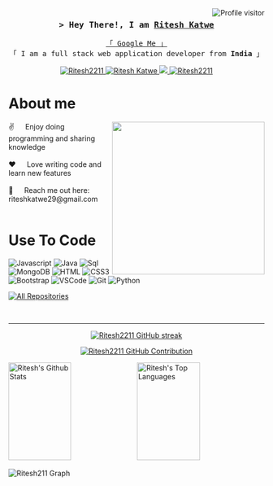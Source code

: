 
<a href="https://komarev.com/ghpvc/?username=Ritesh2211">
  <img align="right" src="https://komarev.com/ghpvc/?username=Ritesh2211&label=Visitors&color=0e75b6&style=flat" alt="Profile visitor" />
</a>
<!-- Intro  -->
<h3 align="center">
        <samp>&gt; Hey There!, I am
                <b><a target="_blank" href="">Ritesh Katwe</a></b>
        </samp>
</h3>
<p align="center"> 
  <samp>
    <a href="https://www.google.com/search?q=Ritesh+Katwe">「 Google Me 」</a>
    <br>
    「 I am a full stack web application developer from <b>India</b> 」
    <br>
  </samp>
</p>

<p align="center">
 <a href="https://ritesh2211.github.io/Ritesh-ka-Portfolio/" target="blank">
  <img src="https://img.shields.io/badge/Website-DC143C?style=for-the-badge&logo=medium&logoColor=white" alt="Ritesh2211" />
 </a>
 <a href="https://www.linkedin.com/in/ritesh-katwe/" target="_blank">
  <img src="https://img.shields.io/badge/LinkedIn-0077B5?style=for-the-badge&logo=linkedin&logoColor=white" alt="Ritesh Katwe"/>
 </a>
 <!-- <a href="" target="_blank">
  <img src="https://img.shields.io/badge/dev.to-0A0A0A?style=for-the-badge&logo=dev.to&logoColor=white"" />
 </a> -->
 <a href="https://twitter.com/RiteshKatwe" target="_blank">
  <img src="https://img.shields.io/badge/Twitter-1DA1F2?style=for-the-badge&logo=twitter&logoColor=white" />
 </a>
 <a href="https://www.instagram.com/rittesshhhh/" target="_blank">
  <img src="https://img.shields.io/badge/Instagram-fe4164?style=for-the-badge&logo=instagram&logoColor=white" alt="Ritesh2211" />
 </a> 
</p>
<!-- About Section -->

 # About me
 <p>
 <img align="right" width="300" src="" alt="" />
 ✌️ &emsp; Enjoy doing programming and sharing knowledge <br/><br/>
 ❤️ &emsp; Love writing code and learn new features<br/><br/>
 📧 &emsp; Reach me out here: riteshkatwe29@gmail.com<br/><br/>
 </p>

# Use To Code
![Javascript](https://img.shields.io/badge/Javascript-F0DB4F?style=for-the-badge&labelColor=black&logo=javascript&logoColor=F0DB4F)
![Java](https://img.shields.io/badge/Java-ED8B00?style=for-the-badge&logo=openjdk&logoColor=white)
![Sql](https://img.shields.io/badge/MySQL-00000F?style=for-the-badge&logo=mysql&logoColor=white)
![MongoDB](https://img.shields.io/badge/MongoDB-4EA94B?style=for-the-badge&logo=mongodb&logoColor=white)
![HTML](https://img.shields.io/badge/HTML5-E34F26?style=for-the-badge&logo=html5&logoColor=white)
![CSS3](https://img.shields.io/badge/CSS3-1572B6?style=for-the-badge&logo=css3&logoColor=white)
![Bootstrap](https://img.shields.io/badge/Bootstrap-563D7C?style=for-the-badge&logo=bootstrap&logoColor=white)
![VSCode](https://img.shields.io/badge/Visual_Studio-0078d7?style=for-the-badge&logo=visual%20studio&logoColor=white)
![Git](https://img.shields.io/badge/Git-F05032?style=for-the-badge&logo=git&logoColor=white)
![Python](https://img.shields.io/badge/Python-14354C?style=for-the-badge&logo=python&logoColor=white)
<!--![React](https://img.shields.io/badge/-React-61DBFB?style=for-the-badge&labelColor=black&logo=react&logoColor=61DBFB)
![React Native](https://img.shields.io/badge/React_Native-20232A?style=for-the-badge&logo=react&logoColor=61DAFB)
![Next.js](https://img.shields.io/badge/next.js-000000?style=for-the-badge&logo=nextdotjs&logoColor=white)
![Nodejs](https://img.shields.io/badge/Nodejs-3C873A?style=for-the-badge&labelColor=black&logo=node.js&logoColor=3C873A)
![Express.js](https://img.shields.io/badge/Express.js-000000?style=for-the-badge&logo=express&logoColor=white)-->
<!--![SASS Badge](https://img.shields.io/badge/Sass-CC6699?style=for-the-badge&logo=sass&logoColor=white)
![Ant-Design](https://img.shields.io/badge/AntDesign-0170FE?style=for-the-badge&logo=antdesign&logoColor=white)
![Tailwind](https://img.shields.io/badge/Tailwind_CSS-092749?style=for-the-badge&logo=tailwindcss&logoColor=06B6D4&labelColor=000000)-->
<!-- ![Strapi](https://img.shields.io/badge/strapi-2E7EEA?style=for-the-badge&logo=strapi&logoColor=white)
![Markdown](https://img.shields.io/badge/Markdown-000000?style=for-the-badge&logo=markdown&logoColor=white)
![Redux](https://img.shields.io/badge/Redux-593D88?style=for-the-badge&logo=redux&logoColor=white)
![React Query](https://img.shields.io/badge/-React_Query-FF4154?style=for-the-badge&logo=react%20query&logoColor=white)-->

<!--## Top Open Source -
[![iTasks](https://github-readme-stats.vercel.app/api/pin/?username=alsiam&repo=itasks&border_color=7F3FBF&bg_color=0D1117&title_color=C9D1D9&text_color=8B949E&icon_color=7F3FBF)](https://github.com/alsiam/itasks)
[![urFolio](https://github-readme-stats.vercel.app/api/pin/?username=alsiam&repo=urfolio&border_color=7F3FBF&bg_color=0D1117&title_color=C9D1D9&text_color=8B949E&icon_color=7F3FBF)](https://github.com/alsiam/urfolio)
[![Web Projects](https://github-readme-stats.vercel.app/api/pin/?username=alsiam&repo=web-projects&border_color=7F3FBF&bg_color=0D1117&title_color=C9D1D9&text_color=8B949E&icon_color=7F3FBF)](https://github.com/alsiam/web-projects)-->

<p align="left">
  <a href="https://github.com/Ritesh2211?tab=repositories" target="_blank"><img alt="All Repositories" title="All Repositories" src="https://img.shields.io/badge/-All%20Repos-2962FF?style=for-the-badge&logo=koding&logoColor=white"/></a>
</p>
<br/>
<hr/>
<p align="center">
  <a href="https://github.com/Ritesh2211">
    <img src="https://github-readme-streak-stats.herokuapp.com/?user=Ritesh2211&theme=radical&border=7F3FBF&background=0D1117" alt="Ritesh2211 GitHub streak"/>
  </a>
</p>

<p align="center">
  <a href="https://github.com/Ritesh2211">
    <img src="https://github-profile-summary-cards.vercel.app/api/cards/profile-details?username=Ritesh2211&theme=radical" alt="Ritesh2211 GitHub Contribution"/>
  </a>
</p>

<a> 
    <a href="https://github.com/Ritesh2211"><img alt="Ritesh's Github Stats" src="https://denvercoder1-github-readme-stats.vercel.app/api?username=Ritesh2211&show_icons=true&count_private=true&theme=react&border_color=7F3FBF&bg_color=0D1117&title_color=F85D7F&icon_color=F8D866" height="192px" width="49.5%"/></a>
  <a href="https://github.com/Ritesh2211"><img alt="Ritesh's Top Languages" src="https://denvercoder1-github-readme-stats.vercel.app/api/top-langs/?username=Ritesh2211&langs_count=8&layout=compact&theme=react&border_color=7F3FBF&bg_color=0D1117&title_color=F85D7F&icon_color=F8D866" height="192px" width="49.5%"/></a>
  <br/>
</a>


![Ritesh211 Graph](https://github-readme-activity-graph.vercel.app/graph?username=Ritesh2211&custom_title=Ritesh%2211%20GitHub%20Activity%20Graph&bg_color=0D1117&color=7F3FBF&line=7F3FBF&point=7F3FBF&area_color=FFFFFF&title_color=FFFFFF&area=true)
